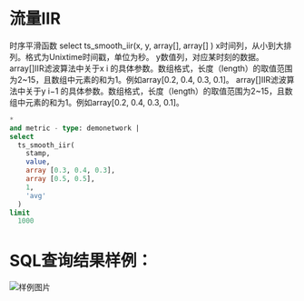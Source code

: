 # 流量IIR

时序平滑函数
select ts_smooth_iir(x, y, array[], array[] ) 
x时间列，从小到大排列。格式为Unixtime时间戳，单位为秒。
y数值列，对应某时刻的数据。
array[]IIR滤波算法中关于x i 的具体参数。数组格式，长度（length）的取值范围为2~15，且数组中元素的和为1。例如array[0.2, 0.4, 0.3, 0.1]。
array[]IIR滤波算法中关于y i−1 的具体参数。数组格式，长度（length）的取值范围为2~15，且数组中元素的和为1。例如array[0.2, 0.4, 0.3, 0.1]。


```SQL
*
and metric - type: demonetwork |
select
  ts_smooth_iir(
    stamp,
    value,
    array [0.3, 0.4, 0.3],
    array [0.5, 0.5],
    1,
    'avg'
  )
limit
  1000
```

# SQL查询结果样例：

![样例图片](http://slsconsole.oss-cn-hangzhou.aliyuncs.com/sql_sample/4%E6%B5%81%E9%87%8FIIR.jpg)